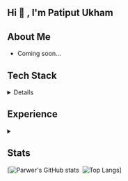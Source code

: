 ## Hi 👋 , I'm Patiput Ukham

## About Me
 - Coming soon...

## Tech Stack
<details>
<summary> 
Details
</summary>

### Programming Languages
![Programming Languages](https://skillicons.dev/icons?i=python,c,cpp,cs,java,js,ts)

### Web Development
![Web Development](https://skillicons.dev/icons?i=react,tailwind,express,nodejs,fastapi,flask,mysql,firebase)

### Machine Learning
![Machine Learning](https://skillicons.dev/icons?i=pytorch,tensorflow,sklearn,opencv)

</details>

## Experience
<details>
<summary>
</summary>
   Coming soon...
</details>
<!-- |Name            |Description           |Code     |
|----------------|----------------------|---------| -->

## Stats
[![Parwer's GitHub stats](https://github-readme-stats.vercel.app/api?username=parwer&hide=stars&count_private=true&show_icons=true&show_icons=true&theme=radical)&nbsp;&nbsp;![Top Langs](https://github-readme-stats.vercel.app/api/top-langs/?username=parwer&layout=compact&langs_count=6&theme=radical)]
